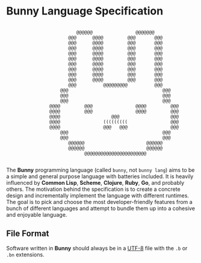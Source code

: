 # Bunny Language Specification

```
                                                                                
                          @@@@@@                @@@@@@@                         
                       @@@      @@@@         @@@       @@@                      
                       @@@      @@@@         @@@       @@@                      
                       @@@      @@@@         @@@       @@@                      
                       @@@      @@@@         @@@       @@@                      
                       @@@      @@@@         @@@       @@@                      
                       @@@      @@@@         @@@       @@@                      
                       @@@      @@@@         @@@       @@@                      
                       @@@      @@@@         @@@       @@@                      
                       @@@      @@@@         @@@       @@@                      
                       @@@          @@@@@@@@@          @@@                      
                    @@@                                   @@@                   
                    @@@                                   @@@                   
                    @@@                                   @@@                   
                @@@@         @@@                @@@@         @@@                
                @@@@         @@@                @@@@         @@@                
                @@@@                   @@@                   @@@                
                @@@@                (((((((((                @@@                
                @@@@                @@@   @@@                @@@                
                    @@@                                   @@@                   
                    @@@                                   @@@                   
                       @@@@@@                       @@@@@@                      
                       @@@@@@                       @@@@@@                      
                             @@@@@@@@@@@@@@@@@@@@@@@                            
                                                       
```
The **Bunny** programming language (called `bunny`, not `bunny lang`) aims to be a simple and general purpose language with batteries included. It is heavily influenced by **Common Lisp**, **Scheme**, **Clojure**, **Ruby**, **Go**, and probably others. The motivation behind the specification is to create a concrete design and incrementally implement the language with different runtimes. The goal is to pick and choose the most developer-friendly features from a bunch of different languages and attempt to bundle them up into a cohesive and enjoyable language.

## File Format

Software written in **Bunny** should always be in a [UTF-8](https://en.wikipedia.org/wiki/UTF-8) file with the `.b` or `.bn` extensions.
